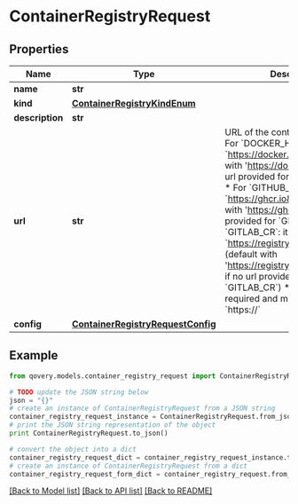 # ContainerRegistryRequest


## Properties
Name | Type | Description | Notes
------------ | ------------- | ------------- | -------------
**name** | **str** |  | 
**kind** | [**ContainerRegistryKindEnum**](ContainerRegistryKindEnum.md) |  | 
**description** | **str** |  | [optional] 
**url** | **str** | URL of the container registry: * For &#x60;DOCKER_HUB&#x60;: it must be &#x60;https://docker.io&#x60; (default with &#39;https://docker.io&#39; if no url provided for &#x60;DOCKER_HUB&#x60;) * For &#x60;GITHUB_CR&#x60;: it must be &#x60;https://ghcr.io&#x60; (default with &#39;https://ghcr.io&#39; if no url provided for &#x60;GITHUB_CR&#x60;) * For &#x60;GITLAB_CR&#x60;: it must be &#x60;https://registry.gitlab.com&#x60; (default with &#39;https://registry.gitlab.com&#39; if no url provided for &#x60;GITLAB_CR&#x60;) * For others: it&#39;s required and must start by &#x60;https://&#x60;  | [optional] 
**config** | [**ContainerRegistryRequestConfig**](ContainerRegistryRequestConfig.md) |  | 

## Example

```python
from qovery.models.container_registry_request import ContainerRegistryRequest

# TODO update the JSON string below
json = "{}"
# create an instance of ContainerRegistryRequest from a JSON string
container_registry_request_instance = ContainerRegistryRequest.from_json(json)
# print the JSON string representation of the object
print ContainerRegistryRequest.to_json()

# convert the object into a dict
container_registry_request_dict = container_registry_request_instance.to_dict()
# create an instance of ContainerRegistryRequest from a dict
container_registry_request_form_dict = container_registry_request.from_dict(container_registry_request_dict)
```
[[Back to Model list]](../README.md#documentation-for-models) [[Back to API list]](../README.md#documentation-for-api-endpoints) [[Back to README]](../README.md)


